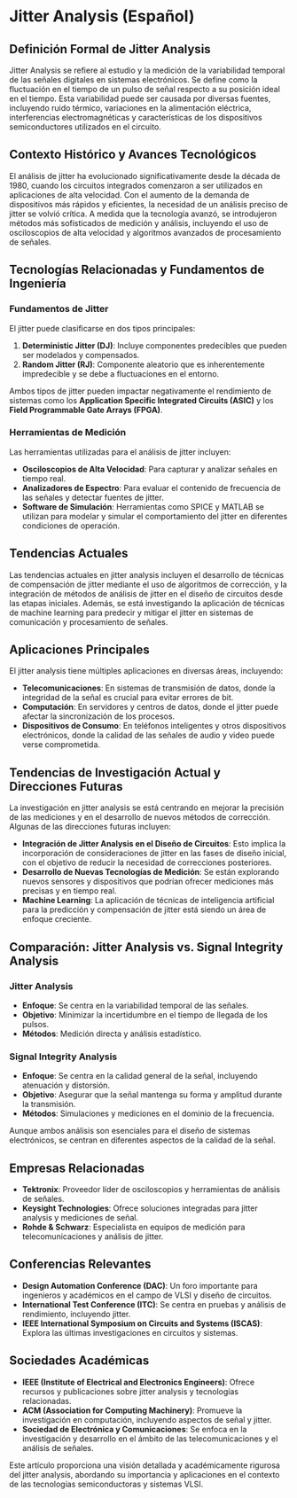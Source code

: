 # Jitter Analysis (Español)

## Definición Formal de Jitter Analysis

Jitter Analysis se refiere al estudio y la medición de la variabilidad temporal de las señales digitales en sistemas electrónicos. Se define como la fluctuación en el tiempo de un pulso de señal respecto a su posición ideal en el tiempo. Esta variabilidad puede ser causada por diversas fuentes, incluyendo ruido térmico, variaciones en la alimentación eléctrica, interferencias electromagnéticas y características de los dispositivos semiconductores utilizados en el circuito.

## Contexto Histórico y Avances Tecnológicos

El análisis de jitter ha evolucionado significativamente desde la década de 1980, cuando los circuitos integrados comenzaron a ser utilizados en aplicaciones de alta velocidad. Con el aumento de la demanda de dispositivos más rápidos y eficientes, la necesidad de un análisis preciso de jitter se volvió crítica. A medida que la tecnología avanzó, se introdujeron métodos más sofisticados de medición y análisis, incluyendo el uso de osciloscopios de alta velocidad y algoritmos avanzados de procesamiento de señales.

## Tecnologías Relacionadas y Fundamentos de Ingeniería

### Fundamentos de Jitter

El jitter puede clasificarse en dos tipos principales: 

1. **Deterministic Jitter (DJ)**: Incluye componentes predecibles que pueden ser modelados y compensados.
2. **Random Jitter (RJ)**: Componente aleatorio que es inherentemente impredecible y se debe a fluctuaciones en el entorno.

Ambos tipos de jitter pueden impactar negativamente el rendimiento de sistemas como los **Application Specific Integrated Circuits (ASIC)** y los **Field Programmable Gate Arrays (FPGA)**.

### Herramientas de Medición

Las herramientas utilizadas para el análisis de jitter incluyen:

- **Osciloscopios de Alta Velocidad**: Para capturar y analizar señales en tiempo real.
- **Analizadores de Espectro**: Para evaluar el contenido de frecuencia de las señales y detectar fuentes de jitter.
- **Software de Simulación**: Herramientas como SPICE y MATLAB se utilizan para modelar y simular el comportamiento del jitter en diferentes condiciones de operación.

## Tendencias Actuales

Las tendencias actuales en jitter analysis incluyen el desarrollo de técnicas de compensación de jitter mediante el uso de algoritmos de corrección, y la integración de métodos de análisis de jitter en el diseño de circuitos desde las etapas iniciales. Además, se está investigando la aplicación de técnicas de machine learning para predecir y mitigar el jitter en sistemas de comunicación y procesamiento de señales.

## Aplicaciones Principales

El jitter analysis tiene múltiples aplicaciones en diversas áreas, incluyendo:

- **Telecomunicaciones**: En sistemas de transmisión de datos, donde la integridad de la señal es crucial para evitar errores de bit.
- **Computación**: En servidores y centros de datos, donde el jitter puede afectar la sincronización de los procesos.
- **Dispositivos de Consumo**: En teléfonos inteligentes y otros dispositivos electrónicos, donde la calidad de las señales de audio y video puede verse comprometida.

## Tendencias de Investigación Actual y Direcciones Futuras

La investigación en jitter analysis se está centrando en mejorar la precisión de las mediciones y en el desarrollo de nuevos métodos de corrección. Algunas de las direcciones futuras incluyen:

- **Integración de Jitter Analysis en el Diseño de Circuitos**: Esto implica la incorporación de consideraciones de jitter en las fases de diseño inicial, con el objetivo de reducir la necesidad de correcciones posteriores.
- **Desarrollo de Nuevas Tecnologías de Medición**: Se están explorando nuevos sensores y dispositivos que podrían ofrecer mediciones más precisas y en tiempo real.
- **Machine Learning**: La aplicación de técnicas de inteligencia artificial para la predicción y compensación de jitter está siendo un área de enfoque creciente.

## Comparación: Jitter Analysis vs. Signal Integrity Analysis

### Jitter Analysis

- **Enfoque**: Se centra en la variabilidad temporal de las señales.
- **Objetivo**: Minimizar la incertidumbre en el tiempo de llegada de los pulsos.
- **Métodos**: Medición directa y análisis estadístico.

### Signal Integrity Analysis

- **Enfoque**: Se centra en la calidad general de la señal, incluyendo atenuación y distorsión.
- **Objetivo**: Asegurar que la señal mantenga su forma y amplitud durante la transmisión.
- **Métodos**: Simulaciones y mediciones en el dominio de la frecuencia.

Aunque ambos análisis son esenciales para el diseño de sistemas electrónicos, se centran en diferentes aspectos de la calidad de la señal.

## Empresas Relacionadas

- **Tektronix**: Proveedor líder de osciloscopios y herramientas de análisis de señales.
- **Keysight Technologies**: Ofrece soluciones integradas para jitter analysis y mediciones de señal.
- **Rohde & Schwarz**: Especialista en equipos de medición para telecomunicaciones y análisis de jitter.

## Conferencias Relevantes

- **Design Automation Conference (DAC)**: Un foro importante para ingenieros y académicos en el campo de VLSI y diseño de circuitos.
- **International Test Conference (ITC)**: Se centra en pruebas y análisis de rendimiento, incluyendo jitter.
- **IEEE International Symposium on Circuits and Systems (ISCAS)**: Explora las últimas investigaciones en circuitos y sistemas.

## Sociedades Académicas

- **IEEE (Institute of Electrical and Electronics Engineers)**: Ofrece recursos y publicaciones sobre jitter analysis y tecnologías relacionadas.
- **ACM (Association for Computing Machinery)**: Promueve la investigación en computación, incluyendo aspectos de señal y jitter.
- **Sociedad de Electrónica y Comunicaciones**: Se enfoca en la investigación y desarrollo en el ámbito de las telecomunicaciones y el análisis de señales.

Este artículo proporciona una visión detallada y académicamente rigurosa del jitter analysis, abordando su importancia y aplicaciones en el contexto de las tecnologías semiconductoras y sistemas VLSI.